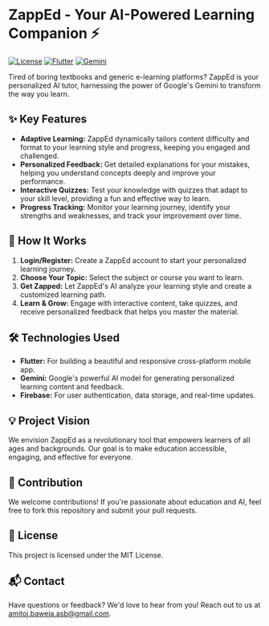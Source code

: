 # ZappEd - Your AI-Powered Learning Companion ⚡️

[![License](https://img.shields.io/badge/License-MIT-blue.svg)](https://opensource.org/licenses/MIT)
[![Flutter](https://img.shields.io/badge/Flutter-2-blue)](https://flutter.dev/)
[![Gemini](https://img.shields.io/badge/Gemini-AI-green)](https://developers.google.com/gemini)

Tired of boring textbooks and generic e-learning platforms? ZappEd is your personalized AI tutor, harnessing the power of Google's Gemini to transform the way you learn.

## ✨ Key Features

* **Adaptive Learning:** ZappEd dynamically tailors content difficulty and format to your learning style and progress, keeping you engaged and challenged.
* **Personalized Feedback:** Get detailed explanations for your mistakes, helping you understand concepts deeply and improve your performance.
* **Interactive Quizzes:** Test your knowledge with quizzes that adapt to your skill level, providing a fun and effective way to learn.
* **Progress Tracking:** Monitor your learning journey, identify your strengths and weaknesses, and track your improvement over time.

## 🚀 How It Works

1. **Login/Register:** Create a ZappEd account to start your personalized learning journey.
2. **Choose Your Topic:** Select the subject or course you want to learn.
3. **Get Zapped:** Let ZappEd's AI analyze your learning style and create a customized learning path.
4. **Learn & Grow:** Engage with interactive content, take quizzes, and receive personalized feedback that helps you master the material.

## 🛠️ Technologies Used

* **Flutter:** For building a beautiful and responsive cross-platform mobile app.
* **Gemini:** Google's powerful AI model for generating personalized learning content and feedback.
* **Firebase:** For user authentication, data storage, and real-time updates.

## 💡 Project Vision

We envision ZappEd as a revolutionary tool that empowers learners of all ages and backgrounds. Our goal is to make education accessible, engaging, and effective for everyone.

## 🤝 Contribution

We welcome contributions! If you're passionate about education and AI, feel free to fork this repository and submit your pull requests.

## 📄 License

This project is licensed under the MIT License.

## 📬 Contact

Have questions or feedback? We'd love to hear from you! Reach out to us at amitoj.baweja.asb@gmail.com.
